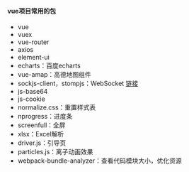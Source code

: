 #### vue项目常用的包

* vue
* vuex
* vue-router
* axios
* element-ui
* echarts：百度echarts
* vue-amap：高德地图组件
* sockjs-client，stompjs：WebSocket [链接](https://www.jianshu.com/p/b8aa70bf1340)
* js-base64
* js-cookie
* normalize.css：重置样式表
* nprogress：进度条
* screenfull：全屏
* xlsx：Excel解析
* driver.js：引导页
* particles.js：离子动画效果
* webpack-bundle-analyzer：查看代码模块大小，优化资源

